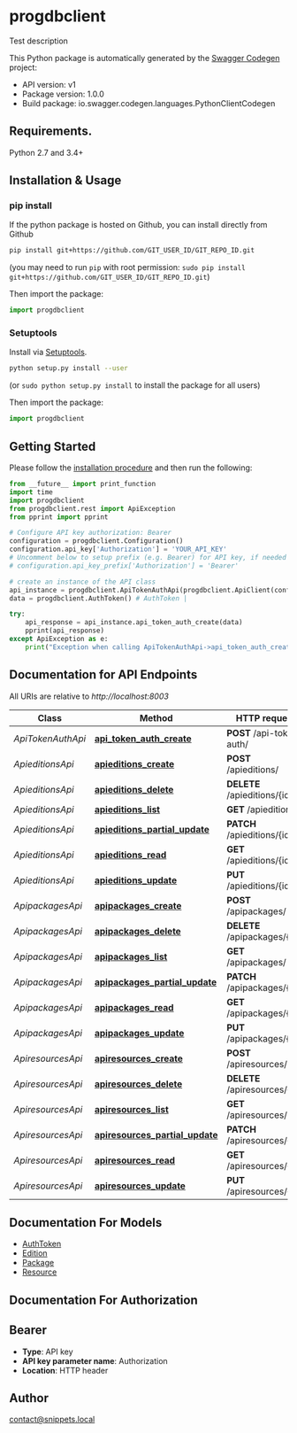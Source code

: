 # progdbclient
Test description

This Python package is automatically generated by the [Swagger Codegen](https://github.com/swagger-api/swagger-codegen) project:

- API version: v1
- Package version: 1.0.0
- Build package: io.swagger.codegen.languages.PythonClientCodegen

## Requirements.

Python 2.7 and 3.4+

## Installation & Usage
### pip install

If the python package is hosted on Github, you can install directly from Github

```sh
pip install git+https://github.com/GIT_USER_ID/GIT_REPO_ID.git
```
(you may need to run `pip` with root permission: `sudo pip install git+https://github.com/GIT_USER_ID/GIT_REPO_ID.git`)

Then import the package:
```python
import progdbclient 
```

### Setuptools

Install via [Setuptools](http://pypi.python.org/pypi/setuptools).

```sh
python setup.py install --user
```
(or `sudo python setup.py install` to install the package for all users)

Then import the package:
```python
import progdbclient
```

## Getting Started

Please follow the [installation procedure](#installation--usage) and then run the following:

```python
from __future__ import print_function
import time
import progdbclient
from progdbclient.rest import ApiException
from pprint import pprint

# Configure API key authorization: Bearer
configuration = progdbclient.Configuration()
configuration.api_key['Authorization'] = 'YOUR_API_KEY'
# Uncomment below to setup prefix (e.g. Bearer) for API key, if needed
# configuration.api_key_prefix['Authorization'] = 'Bearer'

# create an instance of the API class
api_instance = progdbclient.ApiTokenAuthApi(progdbclient.ApiClient(configuration))
data = progdbclient.AuthToken() # AuthToken | 

try:
    api_response = api_instance.api_token_auth_create(data)
    pprint(api_response)
except ApiException as e:
    print("Exception when calling ApiTokenAuthApi->api_token_auth_create: %s\n" % e)

```

## Documentation for API Endpoints

All URIs are relative to *http://localhost:8003*

Class | Method | HTTP request | Description
------------ | ------------- | ------------- | -------------
*ApiTokenAuthApi* | [**api_token_auth_create**](docs/ApiTokenAuthApi.md#api_token_auth_create) | **POST** /api-token-auth/ | 
*ApieditionsApi* | [**apieditions_create**](docs/ApieditionsApi.md#apieditions_create) | **POST** /apieditions/ | 
*ApieditionsApi* | [**apieditions_delete**](docs/ApieditionsApi.md#apieditions_delete) | **DELETE** /apieditions/{id}/ | 
*ApieditionsApi* | [**apieditions_list**](docs/ApieditionsApi.md#apieditions_list) | **GET** /apieditions/ | 
*ApieditionsApi* | [**apieditions_partial_update**](docs/ApieditionsApi.md#apieditions_partial_update) | **PATCH** /apieditions/{id}/ | 
*ApieditionsApi* | [**apieditions_read**](docs/ApieditionsApi.md#apieditions_read) | **GET** /apieditions/{id}/ | 
*ApieditionsApi* | [**apieditions_update**](docs/ApieditionsApi.md#apieditions_update) | **PUT** /apieditions/{id}/ | 
*ApipackagesApi* | [**apipackages_create**](docs/ApipackagesApi.md#apipackages_create) | **POST** /apipackages/ | 
*ApipackagesApi* | [**apipackages_delete**](docs/ApipackagesApi.md#apipackages_delete) | **DELETE** /apipackages/{id}/ | 
*ApipackagesApi* | [**apipackages_list**](docs/ApipackagesApi.md#apipackages_list) | **GET** /apipackages/ | 
*ApipackagesApi* | [**apipackages_partial_update**](docs/ApipackagesApi.md#apipackages_partial_update) | **PATCH** /apipackages/{id}/ | 
*ApipackagesApi* | [**apipackages_read**](docs/ApipackagesApi.md#apipackages_read) | **GET** /apipackages/{id}/ | 
*ApipackagesApi* | [**apipackages_update**](docs/ApipackagesApi.md#apipackages_update) | **PUT** /apipackages/{id}/ | 
*ApiresourcesApi* | [**apiresources_create**](docs/ApiresourcesApi.md#apiresources_create) | **POST** /apiresources/ | 
*ApiresourcesApi* | [**apiresources_delete**](docs/ApiresourcesApi.md#apiresources_delete) | **DELETE** /apiresources/{id}/ | 
*ApiresourcesApi* | [**apiresources_list**](docs/ApiresourcesApi.md#apiresources_list) | **GET** /apiresources/ | 
*ApiresourcesApi* | [**apiresources_partial_update**](docs/ApiresourcesApi.md#apiresources_partial_update) | **PATCH** /apiresources/{id}/ | 
*ApiresourcesApi* | [**apiresources_read**](docs/ApiresourcesApi.md#apiresources_read) | **GET** /apiresources/{id}/ | 
*ApiresourcesApi* | [**apiresources_update**](docs/ApiresourcesApi.md#apiresources_update) | **PUT** /apiresources/{id}/ | 


## Documentation For Models

 - [AuthToken](docs/AuthToken.md)
 - [Edition](docs/Edition.md)
 - [Package](docs/Package.md)
 - [Resource](docs/Resource.md)


## Documentation For Authorization


## Bearer

- **Type**: API key
- **API key parameter name**: Authorization
- **Location**: HTTP header


## Author

contact@snippets.local

